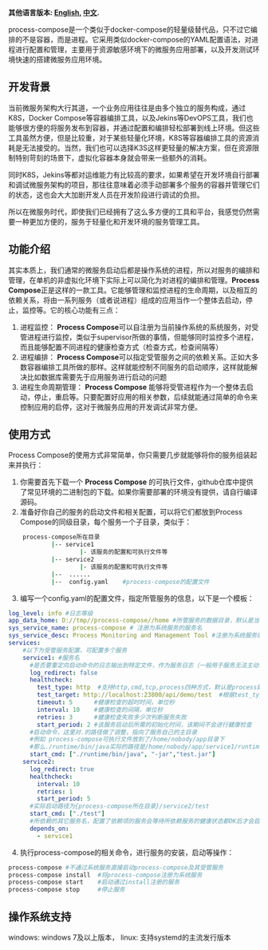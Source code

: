 **其他语言版本: [English](readme.md), [中文](readme_zh.md).**

process-compose是一个类似于docker-compose的轻量级替代品，只不过它编排的不是容器，而是进程。它采用类似docker-compose的YAML配置语法，对进程进行配置和管理，主要用于资源敏感环境下的微服务应用部署，以及开发测试环境快速的搭建微服务应用环境。
## 开发背景
当前微服务架构大行其道，一个业务应用往往是由多个独立的服务构成，通过K8S，Docker Compose等容器编排工具，以及Jekins等DevOPS工具，我们也能够很方便的将服务发布到容器，并通过配置和编排轻松部署到线上环境。但这些工具虽然方便，但是比较重，对于某些轻量化环境，K8S等容器编排工具的资源消耗是无法接受的。当然，我们也可以选择K3S这样更轻量的解决方案，但在资源限制特别苛刻的场景下，虚拟化容器本身就会带来一些额外的消耗。

同时K8S，Jekins等都对运维能力有比较高的要求，如果希望在开发环境自行部署和调试微服务架构的项目，那往往意味着必须手动部署多个服务的容器并管理它们的状态，这也会大大加剧开发人员在开发阶段进行调试的负担。

所以在微服务时代，即使我们已经拥有了这么多方便的工具和平台，我感觉仍然需要一种更加方便的，服务于轻量化和开发环境的服务管理工具。
## 功能介绍
其实本质上，我们通常的微服务启动后都是操作系统的进程，所以对服务的编排和管理，在单机的非虚拟化环境下实际上可以简化为对进程的编排和管理。**Process Compose**正是这样的一款工具。它能够管理和监控进程的生命周期，以及相互的依赖关系，将由一系列服务（或者说进程）组成的应用当作一个整体去启动，停止，监控等。它的核心功能有三点：

 1. 进程监控：
	**Process Compose**可以自注册为当前操作系统的系统服务，对受管进程进行监控，类似于supervisor所做的事情，但能够同时监控多个进程，而且能够配置不同进程的健康检查方式（检查方式，检查间隔等）
 2. 进程编排：
 	**Process Compose**可以指定受管服务之间的依赖关系。正如大多数容器编排工具所做的那样。这样就能控制不同服务的启动顺序，这样就能解决比如数据库需要先于应用服务进行启动的问题
 3. 进程生命周期管理：
 	**Process Compose** 能够将受管进程作为一个整体去启动，停止，重启等。只要配置好应用的相关参数，后续就能通过简单的命令来控制应用的启停，这对于微服务应用的开发调试非常方便。
 ## 使用方式
 Process Compose的使用方式非常简单，你只需要几步就能够将你的服务组装起来并执行：
 1. 你需要首先下载一个 **Process Compose** 的可执行文件，github仓库中提供了常见环境的二进制包的下载。如果你需要部署的环境没有提供，请自行编译源码。
 2.  准备好你自己的服务的启动文件和相关配置，可以将它们都放到Process Compose的同级目录，每个服务一个子目录，类似于：
 

```bash
	process-compose所在目录
			|-- service1
					|- 该服务的配置和可执行文件等
			|-- service2
					|- 该服务的配置和可执行文件等
			|--  ......
			|--  config.yaml    #process-compose的配置文件
```
     						
 3.  编写一个config.yaml的配置文件，指定所管服务的信息，以下是一个模板：
```yaml
log_level: info #日志等级
app_data_home: D://tmp//process-compose//home #所管服务的数据目录，默认是当前用户的主目录的.process-compose文件夹
sys_service_name: process-compose # 注册为系统服务的服务名
sys_service_desc: Process Monitoring and Management Tool #注册为系统服务的服务描述
services:
    #以下为受管服务配置，可配置多个服务
    service1: #服务名
      #是否要重定向启动命令的日志输出到特定文件，作为服务日志（一般用于服务无法主动输出日志文件的场景），重定向的日志会放到{app_data_home}/{service_name}/logs目录下
      log_redirect: false
      healthcheck: 
        test_type: http  #支持http,cmd,tcp,process四种方式，默认是process即检查进程是否存活
        test_target: http://localhost:23800/api/demo/test  #根据test_type的值决定测试目标，http方式需要配置http://开头的完整url，tcp方式需要配置ip:port，cmd方式需要配置待执行的命令
        timeout: 5      #健康检查的超时时间，单位秒
        interval: 10    #健康检查的间隔，单位秒
        retries: 3      #健康检查失败多少次判断服务失败
        start_period: 2 #该服务启动后所需的初始化时间，该期间不会进行健康检查
      #启动命令，这里对.的路径做了调整，指向了服务自己的主目录
      #例如 process-compose可执行文件放到了/home/nobody/app目录下
      #那么./runtime/bin/java实际的路径是/home/nobody/app/service1/runtime/bin/java
      start_cmd: ["./runtime/bin/java", "-jar","test.jar"] 
    service2:
      log_redirect: true 
      healthcheck:
        interval: 10 
        retries: 1    
        start_period: 5
      #实际启动路径为{process-compose所在目录}/service2/test
      start_cmd: ["./test"]
      #所依赖的其它服务名，配置了依赖项的服务会等待所依赖服务的健康状态都OK后才会启动
      depends_on:
        - service1
```
4. 执行process-compose的相关命令，进行服务的安装，启动等操作：

```bash
process-compose #不通过系统服务直接启动process-compose及其受管服务
process-compose install  #将process-compose注册为系统服务
process-compose start    #启动通过install注册的服务
process-compose stop     #停止服务
```
## 操作系统支持
windows: windows 7及以上版本，
linux: 支持systemd的主流发行版本